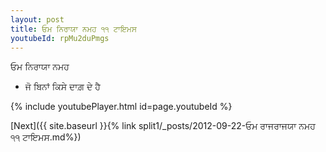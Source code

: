 ```yaml
---
layout: post
title: ਓਮ ਨਿਰਾਯਾ ਨਮਹ ੧੧ ਟਾਇਮਸ
youtubeId: rpMu2duPmgs
---
```

 
 
 ਓਮ ਨਿਰਾਯਾ ਨਮਹ  
 
 -  ਜੋ ਬਿਨਾਂ ਕਿਸੇ ਦਾਗ਼ ਦੇ ਹੈ 
 
  
 
  
 
 
 
 
 
 


{% include youtubePlayer.html id=page.youtubeId %}
 
[Next]({{ site.baseurl }}{% link  split1/_posts/2012-09-22-ਓਮ ਰਾਜਰਾਜਯਾ ਨਮਹ ੧੧ ਟਾਇਮਸ.md%})
 

